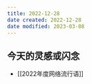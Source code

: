 ```yaml
---
title: 2022-12-28
date created: 2022-12-28
date modified: 2023-03-08
---
```


## 今天的灵感或闪念

- [[2022年度网络流行语]]
